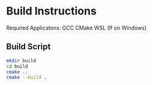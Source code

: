 # Build Instructions
Required Applicatons: GCC CMake WSL (If on Windows)
## Build Script

```bash
mkdir build
cd build
cmake ..
cmake --build .
```

